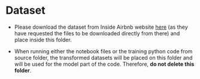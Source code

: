 # Dataset


* Please download the dataset from Inside Airbnb website [here](https://data.insideairbnb.com/brazil/rj/rio-de-janeiro/2024-06-27/data/listings.csv.gz) (as they have requested the files to be downloaded directly from there) and place inside this folder.

* When running either the notebook files or the training python code from source folder, the transformed datasets will be placed on this folder and will be used for the model part of the code. Therefore, **do not delete this folder**.